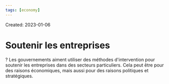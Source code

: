 ```yaml
---
tags: [economy] 
---
```

Created: 2023-01-06

# Soutenir les entreprises
?
Les gouvernements aiment utiliser des méthodes d'intervention pour soutenir les entreprises dans des secteurs particuliers. Cela peut être pour des raisons économiques, mais aussi pour des raisons politiques et stratégiques.